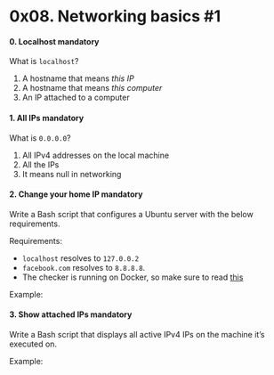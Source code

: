<h1 class="gap">0x08. Networking basics #1</h1>


<h4 class="task">
    0. Localhost
      <span class="alert alert-warning mandatory-optional">
        mandatory
      </span>
</h4><p>What is <code>localhost</code>?</p><ol>
<li>A hostname that means <em>this IP</em></li>
<li>A hostname that means <em>this computer</em></li>
<li>An IP attached to a computer</li>
</ol>


<h4 class="task">
    1. All IPs
      <span class="alert alert-warning mandatory-optional">
        mandatory
      </span>
</h4><p>What is <code>0.0.0.0</code>?</p><ol>
<li>All IPv4 addresses on the local machine</li>
<li>All the IPs</li>
<li>It means null in networking</li>
</ol>


<h4 class="task">
    2. Change your home IP
      <span class="alert alert-warning mandatory-optional">
        mandatory
      </span>
</h4><p>Write a Bash script that configures a Ubuntu server with the below requirements.</p><p>Requirements:</p><ul>
<li><code>localhost</code> resolves to <code>127.0.0.2</code></li>
<li> <code>facebook.com</code> resolves to <code>8.8.8.8</code>.</li>
<li> The checker is running on Docker, so make sure to read <a href="/rltoken/3_oW6R6Se76hSb9Czutfuw" target="_blank" title="this">this</a></li>
</ul><p>Example:</p>


<h4 class="task">
    3. Show attached IPs
      <span class="alert alert-warning mandatory-optional">
        mandatory
      </span>
</h4><p>Write a Bash script that displays all active IPv4 IPs on the machine it’s executed on.</p><p>Example:</p>

